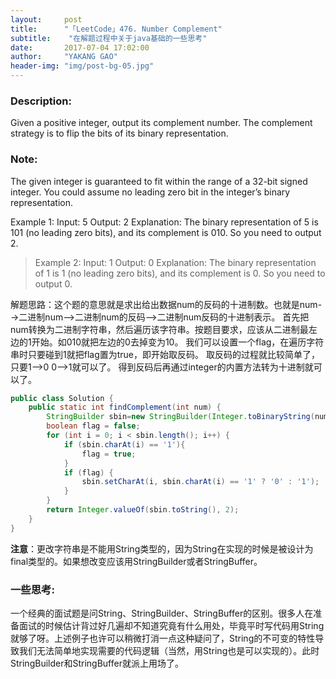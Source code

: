 ```yaml
---
layout:     post
title:      "「LeetCode」476. Number Complement"
subtitle:    "在解题过程中关于java基础的一些思考"
date:       2017-07-04 17:02:00
author:     "YAKANG GAO"
header-img: "img/post-bg-05.jpg"
---
```



### Description:

Given a positive integer, output its complement number. The complement strategy is to flip the bits of its binary representation.

### Note:

The given integer is guaranteed to fit within the range of a 32-bit signed integer.
You could assume no leading zero bit in the integer’s binary representation.
 
> 
Example 1:
Input: 5
Output: 2
Explanation: The binary representation of 5 is 101 (no leading zero bits), and its complement is 010. So you need to output 2.
 

> Example 2:
Input: 1
Output: 0
Explanation: The binary representation of 1 is 1 (no leading zero bits), and its complement is 0. So you need to output 0.



解题思路：这个题的意思就是求出给出数据num的反码的十进制数。也就是num-->二进制num-->二进制num的反码-->二进制num反码的十进制表示。
首先把num转换为二进制字符串，然后遍历该字符串。按题目要求，应该从二进制最左边的1开始。如010就把左边的0去掉变为10。
我们可以设置一个flag，在遍历字符串时只要碰到1就把flag置为true，即开始取反码。
取反码的过程就比较简单了，只要1-->0 0-->1就可以了。
得到反码后再通过integer的内置方法转为十进制就可以了。
　　
```java
public class Solution {
    public static int findComplement(int num) {
        StringBuilder sbin=new StringBuilder(Integer.toBinaryString(num));
        boolean flag = false;
        for (int i = 0; i < sbin.length(); i++) {
            if (sbin.charAt(i) == '1'){
                flag = true;
            }
            if (flag) {
                sbin.setCharAt(i, sbin.charAt(i) == '1' ? '0' : '1');
            }
        }
        return Integer.valueOf(sbin.toString(), 2);
    }
}
```
**注意**：更改字符串是不能用String类型的，因为String在实现的时候是被设计为final类型的。如果想改变应该用StringBuilder或者StringBuffer。


### 一些思考:
一个经典的面试题是问String、StringBuilder、StringBuffer的区别。很多人在准备面试的时候估计背过好几遍却不知道究竟有什么用处，毕竟平时写代码用String就够了呀。上述例子也许可以稍微打消一点这种疑问了，String的不可变的特性导致我们无法简单地实现需要的代码逻辑（当然，用String也是可以实现的）。此时StringBuilder和StringBuffer就派上用场了。








